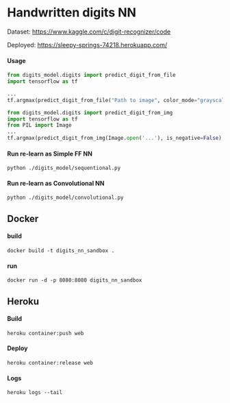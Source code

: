 # Handwritten digits NN
Dataset: https://www.kaggle.com/c/digit-recognizer/code

Deployed: https://sleepy-springs-74218.herokuapp.com/
#### Usage

```python
from digits_model.digits import predict_digit_from_file
import tensorflow as tf

...
tf.argmax(predict_digit_from_file("Path to image", color_mode="grayscale", is_negative=False), 1)
```

```python
from digits_model.digits import predict_digit_from_img
import tensorflow as tf
from PIL import Image
...
tf.argmax(predict_digit_from_img(Image.open('...'), is_negative=False), 1)
```

#### Run re-learn as Simple FF NN 
```
python ./digits_model/sequentional.py
```
#### Run re-learn as Convolutional NN 
```
python ./digits_model/convolutional.py
```

## Docker
#### build
```
docker build -t digits_nn_sandbox .
```
#### run
```
docker run -d -p 8080:8080 digits_nn_sandbox
```

## Heroku
#### Build
```
heroku container:push web
```
#### Deploy
```
heroku container:release web
```
#### Logs
```
heroku logs --tail
```